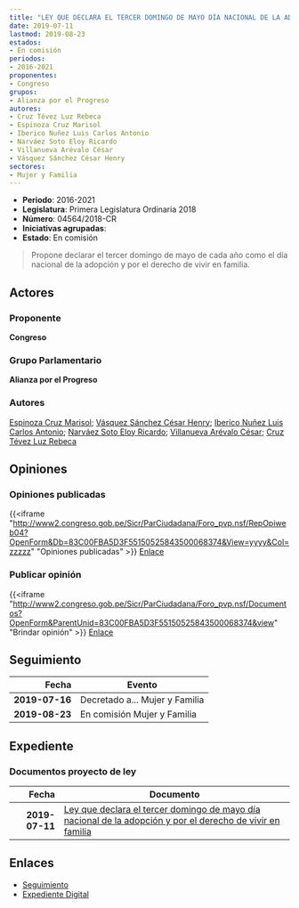 ```yaml
---
title: "LEY QUE DECLARA EL TERCER DOMINGO DE MAYO DÍA NACIONAL DE LA ADOPCIÓN Y POR EL DERECHO DE VIVIR EN FAMILIA"
date: 2019-07-11
lastmod: 2019-08-23
estados:
- En comisión
periodos:
- 2016-2021
proponentes:
- Congreso
grupos:
- Alianza por el Progreso
autores:
- Cruz Tévez Luz Rebeca
- Espinoza Cruz Marisol
- Iberico Nuñez Luis Carlos Antonio
- Narváez Soto Eloy Ricardo
- Villanueva Arévalo César
- Vásquez Sánchez César Henry
sectores:
- Mujer y Familia
---
```

- **Periodo**: 2016-2021
- **Legislatura**: Primera Legislatura Ordinaria 2018
- **Número**: 04564/2018-CR
- **Iniciativas agrupadas**: 
- **Estado**: En comisión

> Propone declarar el tercer domingo de mayo de cada año como el día nacional de la adopción y por el derecho de vivir en familia.


## Actores

### Proponente

**Congreso**

### Grupo Parlamentario

**Alianza por el Progreso**

### Autores

[Espinoza Cruz Marisol](mailto:mailto:mespinozac@congreso.gob.pe); [Vásquez Sánchez César Henry](mailto:mailto:cvasquezs@congreso.gob.pe); [Iberico Nuñez Luis Carlos Antonio](mailto:mailto:); [Narváez Soto Eloy Ricardo](mailto:mailto:enarvaez@congreso.gob.pe); [Villanueva Arévalo César](mailto:mailto:cvillanueva@congreso.gob.pe); [Cruz Tévez Luz Rebeca](mailto:mailto:lcruzt@congreso.gob.pe)

## Opiniones

### Opiniones publicadas

{{<iframe "http://www2.congreso.gob.pe/Sicr/ParCiudadana/Foro_pvp.nsf/RepOpiweb04?OpenForm&Db=83C00FBA5D3F55150525843500068374&View=yyyy&Col=zzzzz" "Opiniones publicadas" >}}
[Enlace](http://www2.congreso.gob.pe/Sicr/ParCiudadana/Foro_pvp.nsf/RepOpiweb04?OpenForm&Db=83C00FBA5D3F55150525843500068374&View=yyyy&Col=zzzzz)

### Publicar opinión

{{<iframe "http://www2.congreso.gob.pe/Sicr/ParCiudadana/Foro_pvp.nsf/Documentos?OpenForm&ParentUnid=83C00FBA5D3F55150525843500068374&view" "Brindar opinión" >}}
[Enlace](http://www2.congreso.gob.pe/Sicr/ParCiudadana/Foro_pvp.nsf/Documentos?OpenForm&ParentUnid=83C00FBA5D3F55150525843500068374&view)


## Seguimiento

| Fecha | Evento |
|------:|--------|
| **2019-07-16** | Decretado a... Mujer y Familia |
| **2019-08-23** | En comisión Mujer y Familia |

## Expediente

### Documentos proyecto de ley

| Fecha | Documento |
|------:|-----------|
| **2019-07-11** | [Ley que declara el tercer domingo de mayo día nacional de la adopción y por el derecho de vivir en familia](http://www.leyes.congreso.gob.pe/Documentos/2016_2021/Proyectos_de_Ley_y_de_Resoluciones_Legislativas/PL0456420190711.pdf) |

## Enlaces

- [Seguimiento](http://www2.congreso.gob.pe/Sicr/TraDocEstProc/CLProLey2016.nsf/f7fff46988ca05b1052578e100829cc7/db5dd76ccb71782d05258435007d64d2?OpenDocument)
- [Expediente Digital](http://www2.congreso.gob.pe/Sicr/TraDocEstProc/Expvirt_2011.nsf/visbusqptramdoc1621/04564?opendocument)

